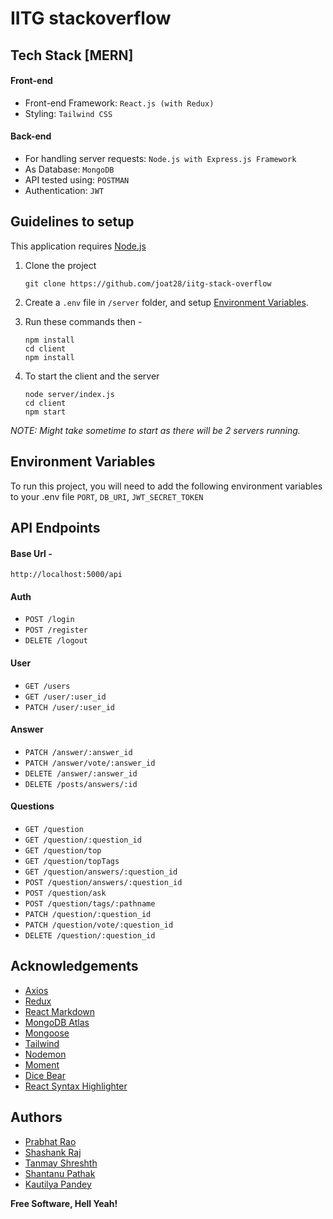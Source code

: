 # IITG stackoverflow


## Tech Stack [MERN]
#### Front-end
* Front-end Framework: `React.js (with Redux)`
* Styling: `Tailwind CSS`

#### Back-end
* For handling server requests: `Node.js with Express.js Framework`
* As Database: `MongoDB`
* API tested using: `POSTMAN`
* Authentication: `JWT`

## Guidelines to setup

This application requires [Node.js](https://nodejs.org/)

1. Clone the project
    ```
    git clone https://github.com/joat28/iitg-stack-overflow
    ```

2. Create a `.env` file in ```/server``` folder, and setup [Environment Variables](environment-variables).
3. Run these commands then - 
    ```
    npm install
    cd client
    npm install
    ```
4. To start the client and the server 
    ```
    node server/index.js 
    cd client
    npm start
    ```

_NOTE: Might take sometime to start as there will be 2 servers running._

## Environment Variables

To run this project, you will need to add the following environment variables to your .env file
`PORT`, `DB_URI`, `JWT_SECRET_TOKEN`


## API Endpoints

#### Base Url - 
`http://localhost:5000/api`

#### Auth
* `POST /login`
* `POST /register`
* `DELETE /logout`

#### User
* `GET /users`
* `GET /user/:user_id`
* `PATCH /user/:user_id`

#### Answer
* `PATCH /answer/:answer_id`
* `PATCH /answer/vote/:answer_id`
* `DELETE /answer/:answer_id`
* `DELETE /posts/answers/:id`

#### Questions
* `GET /question`
* `GET /question/:question_id`
* `GET /question/top`
* `GET /question/topTags`
* `GET /question/answers/:question_id`
* `POST /question/answers/:question_id`
* `POST /question/ask`
* `POST /question/tags/:pathname`
* `PATCH /question/:question_id`
* `PATCH /question/vote/:question_id`
* `DELETE /question/:question_id`

## Acknowledgements

 - [Axios](https://axios-http.com/)
 - [Redux](https://github.com/matiassingers/awesome-readme)
 - [React Markdown](https://bulldogjob.com/news/449-how-to-write-a-good-readme-for-your-github-project)
 - [MongoDB Atlas](https://www.mongodb.com/cloud/atlas)
 - [Mongoose](https://mongoosejs.com/)
 - [Tailwind](https://tailwindcss.com/)
 - [Nodemon](https://nodemon.io/)
 - [Moment](https://momentjs.com/)
 - [Dice Bear](https://avatars.dicebear.com/)
 - [React Syntax Highlighter]()

## Authors

- [Prabhat Rao](https://www.github.com/joat28)
- [Shashank Raj](https://github.com/srj1107)
- [Tanmay Shreshth](https://github.com/TanmayS26)
- [Shantanu Pathak](https://github.com/shantanu689)
- [Kautilya Pandey](https://github.com/kpx3)



**Free Software, Hell Yeah!**

[//]: # (These are reference links used in the body of this note and get stripped out when the markdown processor does its job. There is no need to format nicely because it shouldn't be seen. Thanks SO - http://stackoverflow.com/questions/4823468/store-comments-in-markdown-syntax)

   [dill]: <https://github.com/joemccann/dillinger>
   [git-repo-url]: <https://github.com/joemccann/dillinger.git>
   [john gruber]: <http://daringfireball.net>
   [df1]: <http://daringfireball.net/projects/markdown/>
   [markdown-it]: <https://github.com/markdown-it/markdown-it>
   [Ace Editor]: <http://ace.ajax.org>
   [node.js]: <http://nodejs.org>
   [Twitter Bootstrap]: <http://twitter.github.com/bootstrap/>
   [jQuery]: <http://jquery.com>
   [@tjholowaychuk]: <http://twitter.com/tjholowaychuk>
   [express]: <http://expressjs.com>
   [AngularJS]: <http://angularjs.org>
   [Gulp]: <http://gulpjs.com>

   [PlDb]: <https://github.com/joemccann/dillinger/tree/master/plugins/dropbox/README.md>
   [PlGh]: <https://github.com/joemccann/dillinger/tree/master/plugins/github/README.md>
   [PlGd]: <https://github.com/joemccann/dillinger/tree/master/plugins/googledrive/README.md>
   [PlOd]: <https://github.com/joemccann/dillinger/tree/master/plugins/onedrive/README.md>
   [PlMe]: <https://github.com/joemccann/dillinger/tree/master/plugins/medium/README.md>
   [PlGa]: <https://github.com/RahulHP/dillinger/blob/master/plugins/googleanalytics/README.md>
